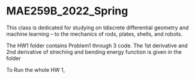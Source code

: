 # MAE259B_2022_Spring
This class is dedicated for studying on tdiscrete differential
geometry and machine learning – to the mechanics of rods, plates, shells, and
robots. 

The HW1 folder contains Problem1 through 3 code. The 1st derivative and 2nd derivative
of streching and bending energy function is given in the folder

To Run the whole HW 1, 
